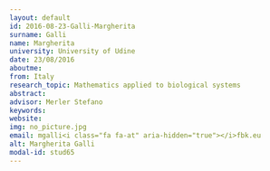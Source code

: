 ```yaml
---
layout: default 
id: 2016-08-23-Galli-Margherita
surname: Galli
name: Margherita
university: University of Udine
date: 23/08/2016
aboutme: 
from: Italy
research_topic: Mathematics applied to biological systems
abstract: 
advisor: Merler Stefano
keywords: 
website: 
img: no_picture.jpg
email: mgalli<i class="fa fa-at" aria-hidden="true"></i>fbk.eu
alt: Margherita Galli
modal-id: stud65
---
```

